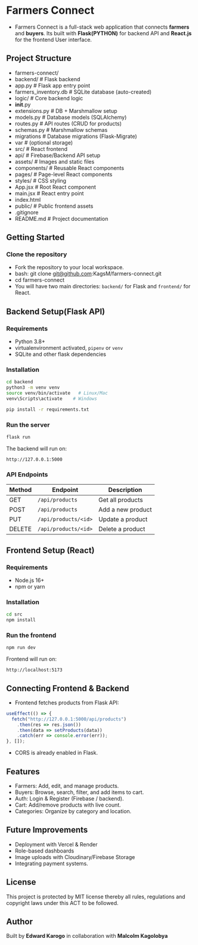 # Farmers Connect
- Farmers Connect is a full-stack web application that connects **farmers** and **buyers**. Its built with **Flask(PYTHON)** for backend API and **React.js** for the frontend User interface.

## Project Structure
- farmers-connect/
- backend/                  # Flask backend
- app.py                # Flask app entry point
- farmers_inventory.db  # SQLite database (auto-created)
- logic/                # Core backend logic
- __init__.py
- extensions.py     # DB + Marshmallow setup
- models.py         # Database models (SQLAlchemy)
- routes.py         # API routes (CRUD for products)
- schemas.py        # Marshmallow schemas
- migrations           # Database migrations (Flask-Migrate)
- var                  # (optional storage)
- src/                      # React frontend
- api/                  # Firebase/Backend API setup
- assets/               # Images and static files
- components/           # Reusable React components
- pages/                # Page-level React components
- styles/               # CSS styling
- App.jsx               # Root React component
- main.jsx              # React entry point
- index.html
- public/                   # Public frontend assets
- .gitignore
- README.md                 # Project documentation
## Getting Started
### Clone the repository
- Fork the repository to your local workspace.
- bash: git clone git@github.com:KagsM/farmers-connect.git
- cd farmers-connect
- You will have two main directories: `backend/` for Flask and `frontend/` for React.

## Backend Setup(Flask API)
### Requirements
- Python 3.8+
- virtualenvironment activated, `pipenv` or `venv`
- SQLite and other flask dependencies

### Installation
```bash
cd backend
python3 -m venv venv
source venv/bin/activate   # Linux/Mac
venv\Scripts\activate    # Windows

pip install -r requirements.txt
```
### Run the server
```bash
flask run
```
The backend will run on:
```
http://127.0.0.1:5000
```

### API Endpoints

| Method | Endpoint              | Description             |
|--------|----------------------|-------------------------|
| GET    | `/api/products`      | Get all products        |
| POST   | `/api/products`      | Add a new product       |
| PUT    | `/api/products/<id>` | Update a product        |
| DELETE | `/api/products/<id>` | Delete a product        |

## Frontend Setup (React)

### Requirements
- Node.js 16+
- npm or yarn

### Installation
```bash
cd src
npm install
```

### Run the frontend
```bash
npm run dev
```

Frontend will run on:
```
http://localhost:5173
```
## Connecting Frontend & Backend
- Frontend fetches products from Flask API:
```js
useEffect(() => {
  fetch("http://127.0.0.1:5000/api/products")
    .then(res => res.json())
    .then(data => setProducts(data))
    .catch(err => console.error(err));
}, []);
```
- CORS is already enabled in Flask.

## Features

- Farmers: Add, edit, and manage products.
- Buyers: Browse, search, filter, and add items to cart.
- Auth: Login & Register (Firebase / backend).
- Cart: Add/remove products with live count.
- Categories: Organize by category and location.

## Future Improvements
- Deployment with Vercel & Render
- Role-based dashboards
- Image uploads with Cloudinary/Firebase Storage
- Integrating payment systems.

## License
This project is protected by MIT license thereby all rules, regulations and copyright laws under this ACT to be followed.

## Author
Built by **Edward Karogo** in collaboration with **Malcolm Kagolobya**
